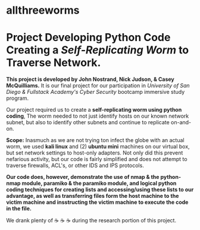 # allthreeworms
# Project Developing Python Code Creating a *Self-Replicating Worm* to Traverse Network.

**This project is developed by John Nostrand, Nick Judson, & Casey McQuilliams.** It is our final project for our participation in *University of San Diego & Fullstack Academy's Cyber Security* bootcamp immersive study program.

Our project required us to create a **self-replicating worm using python coding**,  The worm needed to not just identify hosts on our known network subnet, but also to identify other subnets and continue to replicate on-and-on.  

**Scope:**  Inasmuch as we are not trying ton infect the globe with an actual worm, we used **kali linux** and (2) **ubuntu mini** machines on our virtual box, but set network settings to host-only adapters.  Not only did this prevent nefarious activity, but our code is fairly simplified and does not attempt to traverse firewalls, ACL's, or other IDS and IPS protocols.  

**Our code does, however, demonstrate the use of nmap & the python-nmap module, paramiko & the paramiko module, and logical python coding techniques for creating lists and accessing/using these lists to our advantage, as well as transferring files form the host machine to the victim machine and insstructing the victim machine to execute the code in the file.**

We drank plenty of :coffee: :coffee: :coffee: during the research portion of this project.
